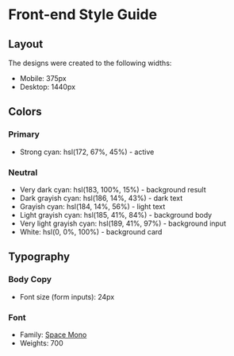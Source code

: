 # Front-end Style Guide

## Layout

The designs were created to the following widths:

- Mobile: 375px
- Desktop: 1440px

## Colors

### Primary

- Strong cyan: hsl(172, 67%, 45%) - active

### Neutral

- Very dark cyan: hsl(183, 100%, 15%) - background result
- Dark grayish cyan: hsl(186, 14%, 43%) - dark text
- Grayish cyan: hsl(184, 14%, 56%) - light text
- Light grayish cyan: hsl(185, 41%, 84%) - background body
- Very light grayish cyan: hsl(189, 41%, 97%) - background input
- White: hsl(0, 0%, 100%) - background card

## Typography

### Body Copy

- Font size (form inputs): 24px

### Font

- Family: [Space Mono](https://fonts.google.com/specimen/Space+Mono)
- Weights: 700
